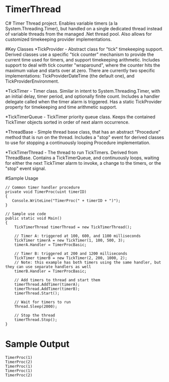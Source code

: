 # TimerThread
C# Timer Thread project. Enables variable timers (a la System.Threading.Timer), but handled on a single dedicated thread instead of variable threads from the managed .Net thread pool. Also allows for customized timekeeping provider implementations.

#Key Classes
*TickProvider - Abstract class for "tick" timekeeping support. Derived classes use a specific "tick counter" mechanism to provide the current time used for timers, and support timekeeping arithmetic. Includes support to deal with tick counter "wraparound", where the counter hits the maximum value and starts over at zero. There are currently two specific implementations: TickProviderDateTime (the default one), and TickProviderEnvironment.

*TickTimer - Timer class. Similar in intent to System.Threading.Timer, with an initial delay, timer period, and optionally finite count. Includes a handler delegate called when the timer alarm is triggered. Has a static TickProvider property for timekeeping and time arithmetic support.

*TickTimerQueue - TickTimer priority queue class. Keeps the contained TickTimer objects sorted in order of next alarm occurrence.

*ThreadBase - Simple thread base class, that has an abstract "Procedure" method that is run on the thread. Includes a "stop" event for derived classes to use for stopping a continuously looping Procedure implementation.

*TickTimerThread - The thread to run TickTimers. Derived from ThreadBase. Contains a TickTimerQueue, and continuously loops, waiting for either the next TickTimer alarm to invoke, a change to the timers, or the "stop" event signal.

#Sample Usage

    // Common timer handler procedure
    private void TimerProc(uint timerID)
    {
       Console.WriteLine("TimerProc(" + timerID + ")");
    }

    // Sample use code
    public static void Main()
    {
        TickTimerThread timerThread = new TickTimerThread();
    
        // Timer A: triggered at 100, 600, and 1100 milliseconds
        TickTimer timerA = new TickTimer(1, 100, 500, 3);
        timerA.Handler = TimerProcBasic;
    
        // Timer B: triggered at 200 and 1200 milliseconds  
        TickTimer timerB = new TickTimer(2, 200, 1000, 2);
        // Note: this example has both timers using the same handler, but they can use separate handlers as well
        timerB.Handler = TimerProcBasic;

        // Add timers to thread and start them
        timerThread.AddTimer(timerA);
        timerThread.AddTimer(timerB);
        timerThread.Start();

        // Wait for timers to run
        Thread.Sleep(2000);
    
        // Stop the thread
        timerThread.Stop();
    }

# Sample Output

    TimerProc(1)
    TimerProc(2)
    TimerProc(1)
    TimerProc(1)
    TimerProc(2)
